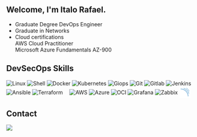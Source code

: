 ## Welcome, I'm Italo Rafael.
- Graduate Degree DevOps Engineer
- Graduate in Networks<br>
- Cloud certifications <br>
     AWS Cloud Practitioner <br>
     Microsoft Azure Fundamentals AZ-900

## DevSecOps Skills
  
<div style="display: _block">
  <img align="center" alt="Linux" height="30" width="40" src="https://cdn.jsdelivr.net/gh/devicons/devicon/icons/linux/linux-original.svg" />
  <img align="center" alt="Shell" height="30" width="40" src="https://www.vectorlogo.zone/logos/gnu_bash/gnu_bash-official.svg" />
  <img align="center" alt="Docker" height="30" width="40" src="https://cdn.jsdelivr.net/gh/devicons/devicon/icons/docker/docker-original-wordmark.svg" />
  <img align="center" alt="Kubernetes" height="30" width="40" src="https://cdn.jsdelivr.net/gh/devicons/devicon/icons/kubernetes/kubernetes-plain.svg" />   
  <img align="center" alt="Giops" height="30" width="40" src="https://www.vectorlogo.zone/logos/argoprojio/argoprojio-icon.svg" />       
  <img align="center" alt="Git" height="30" width="40" src="https://www.vectorlogo.zone/logos/git-scm/git-scm-icon.svg"> 
  <img align="center" alt="Gitlab" height="30" width="40" src="https://www.vectorlogo.zone/logos/gitlab/gitlab-tile.svg"/> 
  <img align="center" alt="Jenkins" height="30" width="40" src="https://www.vectorlogo.zone/logos/jenkins/jenkins-icon.svg" /> 
  <img align="center" alt="Ansible" height="30" width="40" src="https://www.vectorlogo.zone/logos/ansible/ansible-icon.svg"> 
  <img align="center" alt="Terraform" height="27" width="25" src="https://www.vectorlogo.zone/logos/terraformio/terraformio-icon.svg">
  &emsp;<img align="center" alt="AWS" height="25" width="25" src="https://www.vectorlogo.zone/logos/amazon_aws/amazon_aws-icon.svg">
  <img align="center" alt="Azure" height="30" width="40" src="https://www.vectorlogo.zone/logos/microsoft_azure/microsoft_azure-icon.svg"/>
  <img align="center" alt="OCI" height="25" width="25" src="https://www.vectorlogo.zone/logos/oracle/oracle-icon.svg"/>
  <img align="center" alt="Grafana" height="25" width="25" src="https://www.vectorlogo.zone/logos/grafana/grafana-icon.svg"/>
  <img align="center" alt="Zabbix" height="25" width="25" src="https://www.vectorlogo.zone/logos/zabbix/zabbix-icon.svg"/>
  <img align="center" alt="Sonarqube" height="30" width="30" src="https://github.com/actions/starter-workflows/blob/main/icons/sonarqube.svg"/>
</div>

## Contact
<div> 
  <a href="https://www.linkedin.com/in/italorafaeltavares" target="_blank"><img src="https://img.shields.io/badge/-LinkedIn-%230077B5?style=for-the-badge&logo=linkedin&logoColor=white" target="_blank"></a> 
